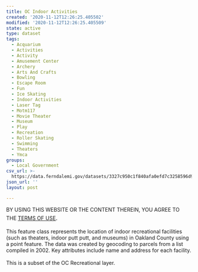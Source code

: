 ```yaml
---
title: OC Indoor Activities
created: '2020-11-12T12:26:25.405502'
modified: '2020-11-12T12:26:25.405509'
state: active
type: dataset
tags:
  - Acquarium
  - Activities
  - Activity
  - Amusement Center
  - Archery
  - Arts And Crafts
  - Bowling
  - Escape Room
  - Fun
  - Ice Skating
  - Indoor Activities
  - Laser Tag
  - Motm117
  - Movie Theater
  - Museum
  - Play
  - Recreation
  - Roller Skating
  - Swimming
  - Theaters
  - Ymca
groups:
  - Local Government
csv_url: >-
  https://data.ferndalemi.gov/datasets/3327c950c1f840afa0efd7c3258596d9_6.csv?outSR=%7B%22latestWkid%22%3A3857%2C%22wkid%22%3A102100%7D
json_url: ''
layout: post

---
```

<div>BY USING THIS WEBSITE OR THE CONTENT THEREIN, YOU AGREE TO THE <u><a href='https://www.oakgov.com/open-data-terms'>TERMS OF USE</a></u><span style='font-family:&quot;Avenir Next W01&quot;, &quot;Avenir Next W00&quot;, &quot;Avenir Next&quot;, Avenir, &quot;Helvetica Neue&quot;, Helvetica, Arial, sans-serif; font-size:17px;'>. </span><br /></div><div><br /></div>This feature class represents the location of indoor recreational facilities (such as theaters, indoor putt putt, and museums) in Oakland County using a point feature. The data was created by geocoding to parcels from a list compiled in 2002. Key attributes include name and address for each facility.<div><br /></div><div>This is a subset of the OC Recreational layer. </div>
